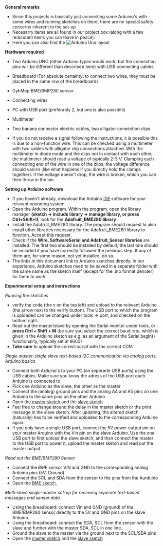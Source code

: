 **General remarks**

- Since this projects is basically just connecting some Arduino's with some wires and running sketches on there, there are no special safety concerns inherent to the set-up
- Necesarry items are all found in our project box (along with a few redundant items you can leave in peace).
- Here you can also find the ![Arduino Uno layout](https://git.science.uu.nl/ued2020/experiment-design-2020/-/blob/master/projects/Hardware_Johanna_Floris_Frank/Documentation/Inkedarduino_LI.jpg)

**Hardware required**

- Two Arduino UNO (other Arduino types would work, but the connection pins will be different than described here) with USB connecting cables
- Breadboard (For absolute certainty: to connect two wires, they must be placed in the same row of the breadboard)
- GybMep BME/BMP280 sensor
- Connecting wires
- PC with USB port (preferably 2, but one is also possible)
- Multimeter
- Two banana connector electric cables, two alligator connection clips

- If you do not receive a signal following the instructions, it is possible this is due to a non-function wire. This can be checked using a multimeter with two cables with alligator clip connections attached. With the multimeter in diode mode and the clips not in contact with each other, the multimeter should read a voltage of typically 2-3 V. Clamping each connecting end of the wire in one of the clips, the voltage difference should vanish (like what happens if you directly hold the clamps together). If the voltage doesn't drop, the wire is broken, which you can then throw in the bin.

**Setting up Arduino software**

- If you haven't already, download the Arduino [IDE](https://www.arduino.cc/en/Main/Software) software for your relevant operating system
- Open the Arduino program. Within the program, open the library manager **(sketch -> include library -> manage library, or press Ctrl+Shift+I)**, look for the **Adafruit_BME280 library**
- Install the Adafruit_BME280 library. The program should request to also install other libraries necessary for the Adafruit_BME280 library to function. Accept this request.
- Check if the **Wire, SoftwareSerial and Adafruit_Sensor libraries** are installed. The first two should be installed by default, the last one should be included if you have correctly followed the previous step. If any of them are, for some reason, not yet installed, do so.
- The links in this document link to Arduino sketches directly. In our experience, Arduino sketches need to be saved in a separate folder with the same name as the sketch itself (except for the .ino format denoter) for them to work.


**Experimental setup and instructions**

*Running the sketches*
- verify the code (the v on the top left) and upload to the relevant Arduino (the arrow next to the verify button). The USB port to which the program is uploaded can be changed under tools -> port, and checked on the bottom right.
- Read out the master/slave by opening the Serial monitor under tools, or **press Ctrl + Shift + M** (be sure you select the correct baud rate, which is given in the Arduino sketch as e.g. as an argument of the Serial.begin() functionality, typically set at 9600)
- **Take care** to upload the correct script with the correct COM

*Single master-single slave text-based I2C communication via analog ports, Arduino basics*
- Connect both Arduino's  to your PC (on seperarte USB ports) using the USB cables. Make sure you know the adress of the USB port each Arduino is connected to
- Pick one Arduino as the slave, the other as the master
- Connect the (analog) ground pins and the analog A4 and A5 pins on one Arduino to the same pins on the other Arduino
- Open the [master sketch](https://git.science.uu.nl/ued2020/experiment-design-2020/-/blob/master/projects/Hardware_Johanna_Floris_Frank/Arduino_code/master_reader.io.ino) and the [slave sketch](https://git.science.uu.nl/ued2020/experiment-design-2020/-/blob/master/projects/Hardware_Johanna_Floris_Frank/Arduino_code/slave_reader.ino)
- Feel free to change around the delay in the master sketch or the print message in the slave sketch. After updating, the altered sketch (naturally) has to be verified and uploaded to the corresponding Arduino again.
- If you only have a single USB port, connect the 5V power output pin on your master Arduino with the Vin pin on the slave Arduino. Use the one USB port to first upload the slave sketch, and then connect the master to the USB port to power it, upload the master sketch and read out the master output.

*Read out the BME/BMP280 Sensor*
- Connect the *BME sensor* VIN and GND to the corresponding analog Arduino pins (5V, Ground)
- Connect the SCL and SDA from the sensor to the pins from the Aurduino
- Open the [BME sketch](https://git.science.uu.nl/ued2020/experiment-design-2020/-/blob/master/projects/Hardware_Johanna_Floris_Frank/Arduino_code/BME.ino),

*Multi-slave single-master set-up for receiving seperate text-based messages and sensor data*
- Using the breadboard: connect Vin and GND (ground) of the BME/BMP280 sensor directly to the 5V and GND pins on the slave Arduino.
- Using the breadboard: connect the  SDA, SCL from the sensor with the slave and further with the master SDA, SCL in one line.
- Ground the slave to the master via the ground next to the SCL/SDA pins
- Open the [master sketch](https://git.science.uu.nl/ued2020/experiment-design-2020/-/blob/master/projects/Hardware_Johanna_Floris_Frank/Arduino_code/Hybrid_Master.ino) and the [slave sketch](https://git.science.uu.nl/ued2020/experiment-design-2020/-/blob/master/projects/Hardware_Johanna_Floris_Frank/Arduino_code/Hybrid_Slave.ino)


